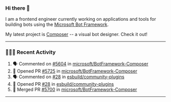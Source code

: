 ### Hi there 👋

I am a frontend engineer currently working on applications and tools for building bots using the [Microsoft Bot Framework](https://dev.botframework.com/).

My latest project is [Composer](https://github.com/microsoft/BotFramework-Composer) -- a visual bot designer. Check it out!

---

### 👨🏻‍💻 Recent Activity

<!--START_SECTION:activity-->
1. 🗣 Commented on [#5604](https://github.com/microsoft/BotFramework-Composer/issues/5604) in [microsoft/BotFramework-Composer](https://github.com/microsoft/BotFramework-Composer)
2. 💪 Opened PR [#5725](https://github.com/microsoft/BotFramework-Composer/pull/5725) in [microsoft/BotFramework-Composer](https://github.com/microsoft/BotFramework-Composer)
3. 🗣 Commented on [#28](https://github.com/esbuild/community-plugins/issues/28) in [esbuild/community-plugins](https://github.com/esbuild/community-plugins)
4. 💪 Opened PR [#28](https://github.com/esbuild/community-plugins/pull/28) in [esbuild/community-plugins](https://github.com/esbuild/community-plugins)
5. 🎉 Merged PR [#5700](https://github.com/microsoft/BotFramework-Composer/pull/5700) in [microsoft/BotFramework-Composer](https://github.com/microsoft/BotFramework-Composer)
<!--END_SECTION:activity-->

---

<!--
**a-b-r-o-w-n/a-b-r-o-w-n** is a ✨ _special_ ✨ repository because its `README.md` (this file) appears on your GitHub profile.

Here are some ideas to get you started:

- 🔭 I’m currently working on ...
- 🌱 I’m currently learning ...
- 👯 I’m looking to collaborate on ...
- 🤔 I’m looking for help with ...
- 💬 Ask me about ...
- 📫 How to reach me: ...
- 😄 Pronouns: ...
- ⚡ Fun fact: ...
-->
